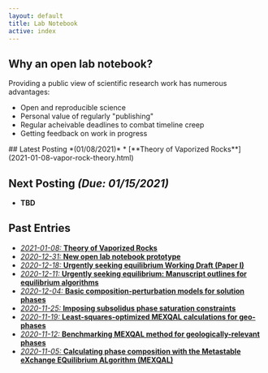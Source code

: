 ```yaml
---
layout: default
title: Lab Notebook
active: index
---
```


## Why an open lab notebook?
Providing a public view of scientific research work has numerous advantages:

* Open and reproducible science
* Personal value of regularly "publishing"
* Regular acheivable deadlines to combat timeline creep
* Getting feedback on work in progress

<div class="box" markdown="1">
## Latest Posting *(01/08/2021)*
* [**Theory of Vaporized Rocks**](2021-01-08-vapor-rock-theory.html)

## Next Posting *(Due: 01/15/2021)*
* **TBD**

</div>

## Past Entries
* [*2021-01-08:* **Theory of Vaporized Rocks**](2021-01-08-vapor-rock-theory.html)
* [*2020-12-31:* **New open lab notebook prototype**](2020-12-31-new-lab-book.html)
* [*2020-12-18:* **Urgently seeking equilibrium Working Draft (Paper I)**](2020-12-18-equilibrium-paper-draft.html)
* [*2020-12-11:* **Urgently seeking equilibrium: Manuscript outlines for equilibrium algorithms**](2020-12-11-equilibrium-paper-outlines.html)
* [*2020-12-04:* **Basic composition-perturbation models for solution phases**](2020-12-04-basic-solution-perturbation-models.html)
* [*2020-11-25:* **Imposing subsolidus phase saturation constraints**](2020-11-25-subsolidus-saturation-constraints.html)
* [*2020-11-19:* **Least-squares-optimized MEXQAL calculations for geo-phases**](2020-11-19-MEXQAL-rapid-geo-benchmark.html)
* [*2020-11-12:* **Benchmarking MEXQAL method for geologically-relevant phases**](2020-11-12-MEXQAL-geo-application.html)
* [*2020-11-05:* **Calculating phase composition with the Metastable eXchange EQuilibrium ALgorithm (MEXQAL)**](2020-11-05-MEXQAL.html)
